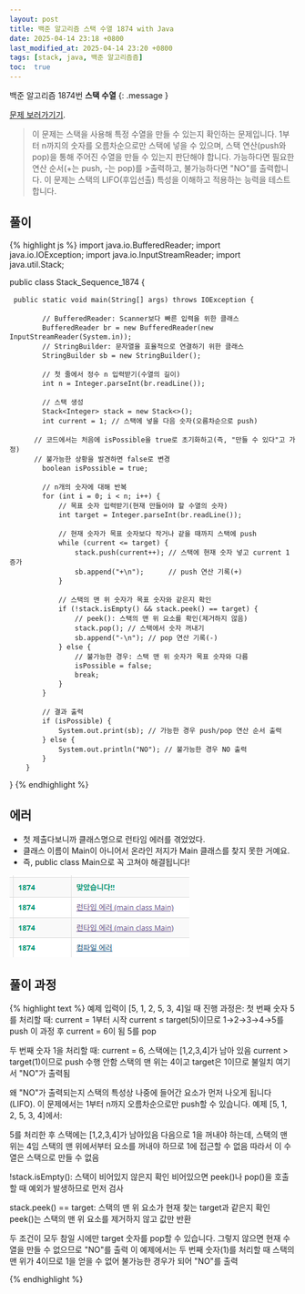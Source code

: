 ```yaml
---
layout: post
title: 백준 알고리즘 스택 수열 1874 with Java
date: 2025-04-14 23:18 +0800
last_modified_at: 2025-04-14 23:20 +0800
tags: [stack, java, 백준 알고리즘즘]
toc:  true
---
```

백준 알고리즘 1874번 **스택 수열** 
{: .message }

[문제 보러가기기](https://www.acmicpc.net/problem/1874).

> 이 문제는 스택을 사용해 특정 수열을 만들 수 있는지 확인하는 문제입니다. 
> 1부터 n까지의 숫자를 오름차순으로만 스택에 넣을 수 있으며, 스택 연산(push와 pop)을 
> 통해 주어진 수열을 만들 수 있는지 판단해야 합니다. 가능하다면 필요한 
> 연산 순서(+는 push, -는 pop)를 >출력하고, 불가능하다면 "NO"를 출력합니다. 
> 이 문제는 스택의 LIFO(후입선출) 특성을 이해하고 적용하는 능력을 테스트합니다.

## 풀이
{% highlight js %}
import java.io.BufferedReader;
import java.io.IOException;
import java.io.InputStreamReader;
import java.util.Stack; 

public class Stack_Sequence_1874 {
	
	 public static void main(String[] args) throws IOException {
		 
	        // BufferedReader: Scanner보다 빠른 입력을 위한 클래스
	        BufferedReader br = new BufferedReader(new InputStreamReader(System.in));
	        // StringBuilder: 문자열을 효율적으로 연결하기 위한 클래스
	        StringBuilder sb = new StringBuilder();
	        
	        // 첫 줄에서 정수 n 입력받기(수열의 길이)
	        int n = Integer.parseInt(br.readLine());
	        
	        // 스택 생성
	        Stack<Integer> stack = new Stack<>();
	        int current = 1; // 스택에 넣을 다음 숫자(오름차순으로 push)
	        
          // 코드에서는 처음에 isPossible을 true로 초기화하고(즉, "만들 수 있다"고 가정)
          // 불가능한 상황을 발견하면 false로 변경
	        boolean isPossible = true;
	        
	        // n개의 숫자에 대해 반복
	        for (int i = 0; i < n; i++) {
	            // 목표 숫자 입력받기(현재 만들어야 할 수열의 숫자)
	            int target = Integer.parseInt(br.readLine());
	            
	            // 현재 숫자가 목표 숫자보다 작거나 같을 때까지 스택에 push
	            while (current <= target) {
	                stack.push(current++); // 스택에 현재 숫자 넣고 current 1 증가
	                sb.append("+\n");      // push 연산 기록(+)
	            }
	            
	            // 스택의 맨 위 숫자가 목표 숫자와 같은지 확인
	            if (!stack.isEmpty() && stack.peek() == target) {
	                // peek(): 스택의 맨 위 요소를 확인(제거하지 않음)
	                stack.pop(); // 스택에서 숫자 꺼내기
	                sb.append("-\n"); // pop 연산 기록(-)
	            } else {
	                // 불가능한 경우: 스택 맨 위 숫자가 목표 숫자와 다름
	                isPossible = false;
	                break;
	            }
	        }
	        
	        // 결과 출력
	        if (isPossible) {
	            System.out.print(sb); // 가능한 경우 push/pop 연산 순서 출력
	        } else {
	            System.out.println("NO"); // 불가능한 경우 NO 출력
	        }
	    }
}
{% endhighlight %}



## 에러
- 첫 제출다보니까 클래스명으로 런타임 에러를 겪었었다. 
- 클래스 이름이 Main이 아니어서 온라인 저지가 Main 클래스를 찾지 못한 거예요.
- 즉, public class Main으로 꼭 고쳐야 해결됩니다!

![런타임 에러](/runtime_error.png "런타임 에러")

## 풀이 과정
{% highlight text %}
예제 입력이 [5, 1, 2, 5, 3, 4]일 때 진행 과정은:
첫 번째 숫자 5를 처리할 때:
current = 1부터 시작
current ≤ target(5)이므로 1→2→3→4→5를 push
이 과정 후 current = 6이 됨
5를 pop

두 번째 숫자 1을 처리할 때:
current = 6, 스택에는 [1,2,3,4]가 남아 있음
current > target(1)이므로 push 수행 안함
스택의 맨 위는 4이고 target은 1이므로 불일치
여기서 "NO"가 출력됨

왜 "NO"가 출력되는지
스택의 특성상 나중에 들어간 요소가 먼저 나오게 됩니다(LIFO).
 이 문제에서는 1부터 n까지 오름차순으로만 push할 수 있습니다.
예제 [5, 1, 2, 5, 3, 4]에서:

5를 처리한 후 스택에는 [1,2,3,4]가 남아있음
다음으로 1을 꺼내야 하는데, 스택의 맨 위는 4임
스택의 맨 위에서부터 요소를 꺼내야 하므로 1에 접근할 수 없음
따라서 이 수열은 스택으로 만들 수 없음

!stack.isEmpty(): 스택이 비어있지 않은지 확인
비어있으면 peek()나 pop()을 호출할 때 예외가 발생하므로 먼저 검사

stack.peek() == target: 스택의 맨 위 요소가 현재 찾는 target과 같은지 확인
peek()는 스택의 맨 위 요소를 제거하지 않고 값만 반환

두 조건이 모두 참일 시에만 target 숫자를 pop할 수 있습니다. 그렇지 않으면 현재 수열을 만들 수 없으므로 "NO"를 출력
이 예제에서는 두 번째 숫자(1)를 처리할 때 스택의 맨 위가 4이므로 1을 얻을 수 없어 불가능한 경우가 되어 "NO"를 출력

{% endhighlight %}
